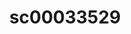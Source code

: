 ---
ee_id_thing: '228'
site: '1'
type: '2'
inv_num: 2010-014
add_credit:
url: 2010-014-sc00033529
title: sc00033529
year: '2010'
display_year: '2010'
medium: 'Pen on All Purpose Security Paper (Grey) #24 bond'
dims: 11 x 8.5 inches
pitch:
ps:
live_url:
youtube:
related_code:
imgs: cadliner-drawing-2010-014-digital-database-ih_1.jpg
subheading:
download:
commission:
related:
layout: things-i-made
---